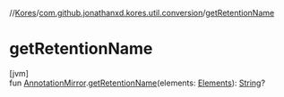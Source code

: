 //[Kores](../../index.md)/[com.github.jonathanxd.kores.util.conversion](index.md)/[getRetentionName](get-retention-name.md)

# getRetentionName

[jvm]\
fun [AnnotationMirror](https://docs.oracle.com/javase/8/docs/api/javax/lang/model/element/AnnotationMirror.html).[getRetentionName](get-retention-name.md)(elements: [Elements](https://docs.oracle.com/javase/8/docs/api/javax/lang/model/util/Elements.html)): [String](https://kotlinlang.org/api/latest/jvm/stdlib/kotlin/-string/index.html)?
